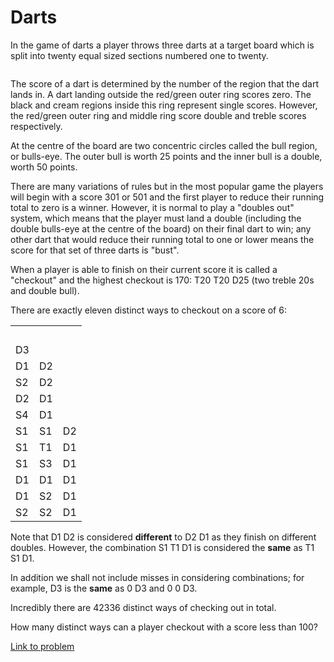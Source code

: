 # Darts

<p>In the game of darts a player throws three darts at a target board which is split into twenty equal sized sections numbered one to twenty.</p>
<div class="center">
<img src="project/images/p109.png" class="dark_img" alt="" /><br /></div>
<p>The score of a dart is determined by the number of the region that the dart lands in. A dart landing outside the red/green outer ring scores zero. The black and cream regions inside this ring represent single scores. However, the red/green outer ring and middle ring score double and treble scores respectively.</p>
<p>At the centre of the board are two concentric circles called the bull region, or bulls-eye. The outer bull is worth 25 points and the inner bull is a double, worth 50 points.</p>
<p>There are many variations of rules but in the most popular game the players will begin with a score 301 or 501 and the first player to reduce their running total to zero is a winner. However, it is normal to play a "doubles out" system, which means that the player must land a double (including the double bulls-eye at the centre of the board) on their final dart to win; any other dart that would reduce their running total to one or lower means the score for that set of three darts is "bust".</p>
<p>When a player is able to finish  on their current score it is called a "checkout" and the highest checkout is 170: T20 T20 D25 (two treble 20s and double bull).</p>
<p>There are exactly eleven distinct ways to checkout on a score of 6:</p>
<div class="center monospace">
<table class="center"><tr><td>     </td>
<td>     </td>
<td>     </td>
</tr><tr><td>D3</td><td></td><td></td></tr><tr><td>D1</td><td>D2</td><td></td></tr><tr><td>S2</td><td>D2</td><td></td></tr><tr><td>D2</td><td>D1</td><td></td></tr><tr><td>S4</td><td>D1</td><td></td></tr><tr><td>S1</td><td>S1</td><td>D2</td></tr><tr><td>S1</td><td>T1</td><td>D1</td></tr><tr><td>S1</td><td>S3</td><td>D1</td></tr><tr><td>D1</td><td>D1</td><td>D1</td></tr><tr><td>D1</td><td>S2</td><td>D1</td></tr><tr><td>S2</td><td>S2</td><td>D1</td></tr></table></div>
<p>Note that D1 D2 is considered <b>different</b> to D2 D1 as they finish on different doubles. However, the combination S1 T1 D1 is considered the <b>same</b> as T1 S1 D1.</p>
<p>In addition we shall not include misses in considering combinations; for example, D3 is the <b>same</b> as 0 D3 and 0 0 D3.</p>
<p>Incredibly there are 42336 distinct ways of checking out in total.</p>
<p>How many distinct ways can a player checkout with a score less than 100?</p>


[Link to problem](https://projecteuler.net/problem=109)
